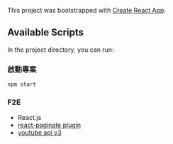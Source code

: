 This project was bootstrapped with [Create React App](https://github.com/facebook/create-react-app).

## Available Scripts

In the project directory, you can run:

### 啟動專案

`npm start`

### F2E

- React.js
- [react-paginate plugin](https://github.com/AdeleD/react-paginate)
- [youtube api v3](https://developers.google.com/youtube/v3/docs/search/list)
